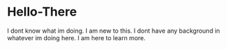 # Hello-There
I dont know what im doing.
I am new to this. I dont have any background in whatever im doing here.
I am here to learn more.
